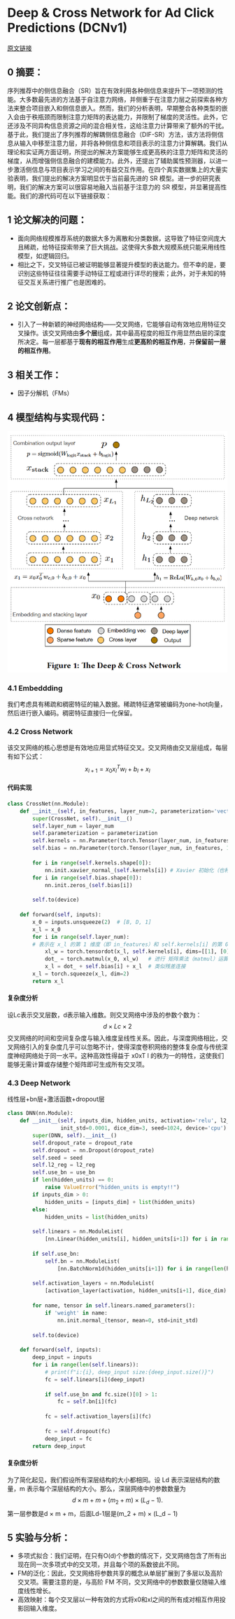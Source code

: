 # Deep & Cross Network for Ad Click Predictions (DCNv1)
[原文链接](https://arxiv.org/abs/1708.05123)
## 0 摘要：
序列推荐中的侧信息融合（SR）旨在有效利用各种侧信息来提升下一项预测的性能。大多数最先进的方法基于自注意力网络，并侧重于在注意力层之前探索各种方法来整合项目嵌入和侧信息嵌入。然而，我们的分析表明，早期整合各种类型的嵌入会由于秩瓶颈而限制注意力矩阵的表达能力，并限制了梯度的灵活性。此外，它还涉及不同异构信息资源之间的混合相关性，这给注意力计算带来了额外的干扰。基于此，我们提出了序列推荐的解耦侧信息融合（DIF-SR）方法，该方法将侧信息从输入中移至注意力层，并将各种侧信息和项目表示的注意力计算解耦。我们从理论和实证两方面证明，所提出的解决方案能够生成更高秩的注意力矩阵和灵活的梯度，从而增强侧信息融合的建模能力。此外，还提出了辅助属性预测器，以进一步激活侧信息与项目表示学习之间的有益交互作用。在四个真实数据集上的大量实验表明，我们提出的解决方案明显优于当前最先进的 SR 模型。进一步的研究表明，我们的解决方案可以很容易地融入当前基于注意力的 SR 模型，并显著提高性能。我们的源代码可在以下链接获取：
## 1 论文解决的问题：
* 面向网络规模推荐系统的数据大多为离散和分类数据，这导致了特征空间庞大且稀疏，给特征探索带来了巨大挑战。这使得大多数大规模系统只能采用线性模型，如逻辑回归。
* 相比之下，交叉特征已被证明能够显著提升模型的表达能力。但不幸的是，要识别这些特征往往需要手动特征工程或进行详尽的搜索；此外，对于未知的特征交互关系进行推广也是困难的。
## 2 论文创新点：
* 引入了一种新颖的神经网络结构——交叉网络，它能够自动有效地应用特征交叉操作。该交叉网络由**多个层**组成，其中最高程度的相互作用显然由层的深度所决定。每一层都基于**现有的相互作用**生成**更高阶的相互作用**，并**保留前一层的相互作用**。
## 3 相关工作：
* 因子分解机（FMs）
## 4 模型结构与实现代码：
![输入图片说明](/imgs/2025-07-06/50vPq9ZicRMCxKcP.png)
### 4.1 Embeddding
我们考虑具有稀疏和稠密特征的输入数据。稀疏特征通常被编码为one-hot向量，然后进行嵌入编码。稠密特征直接归一化保留。
### 4.2 Cross Network
该交叉网络的核心思想是有效地应用显式特征交叉。交叉网络由交叉层组成，每层有如下公式：
$$x_{l+1}=x_{0}x_{l}^Tw_{l}+b_{l}+x_{l}$$
#### 代码实现
```Python
class CrossNet(nn.Module):  
    def __init__(self, in_features, layer_num=2, parameterization='vector', seed=1024, device='cpu'):  
        super(CrossNet, self).__init__()  
        self.layer_num = layer_num  
        self.parameterization = parameterization  
        self.kernels = nn.Parameter(torch.Tensor(layer_num, in_features, 1)) #  创建一个可学习的参数张量，形状为 (layer_num, in_features, 1) 
        self.bias = nn.Parameter(torch.Tensor(layer_num, in_features, 1))  
  
        for i in range(self.kernels.shape[0]):  
            nn.init.xavier_normal_(self.kernels[i]) # Xavier 初始化（也称为 Glorot 初始化）旨在解决深度神经网络中梯度消失和梯度爆炸的问题。  
        for i in range(self.bias.shape[0]):  
            nn.init.zeros_(self.bias[i])  
  
        self.to(device)  
  
    def forward(self, inputs):  
        x_0 = inputs.unsqueeze(2)  # [B, D, 1]  
        x_l = x_0  
        for i in range(self.layer_num):  
        # 表示在 x_l 的第 1 维度（即 in_features）和 self.kernels[i] 的第 0 维度（即 in_features）之间进行求和运算（类似矩阵乘法中的内积操作）。
            xl_w = torch.tensordot(x_l, self.kernels[i], dims=[[1], [0]])  # [B, 1, 1] 
            dot_ = torch.matmul(x_0, xl_w)   # 进行 矩阵乘法（matmul）运算
            x_l = dot_ + self.bias[i] + x_l  # 类似残差连接
        x_l = torch.squeeze(x_l, dim=2)  
        return x_l
```
#### 复杂度分析
设Lc表示交叉层数，d表示输入维数。则交叉网络中涉及的参数个数为：
$$d×Lc×2$$交叉网络的时间和空间复杂度与输入维度呈线性关系。因此，与深度网络相比，交叉网络引入的复杂度几乎可以忽略不计，使得深度卷积网络的整体复杂度与传统深度神经网络处于同一水平。这种高效性得益于 x0xT  l 的秩为一的特性，这使我们能够无需计算或存储整个矩阵即可生成所有交叉项。
### 4.3 Deep Network
线性层+bn层+激活函数+dropout层
```Python
class DNN(nn.Module):  
    def __init__(self, inputs_dim, hidden_units, activation='relu', l2_reg=0, dropout_rate=0, use_bn=False,  
                 init_std=0.0001, dice_dim=3, seed=1024, device='cpu'):  
        super(DNN, self).__init__()  
        self.dropout_rate = dropout_rate  
        self.dropout = nn.Dropout(dropout_rate)  
        self.seed = seed  
        self.l2_reg = l2_reg  
        self.use_bn = use_bn  
        if len(hidden_units) == 0:  
            raise ValueError("hidden_units is empty!!")  
        if inputs_dim > 0:  
            hidden_units = [inputs_dim] + list(hidden_units)  
        else:  
            hidden_units = list(hidden_units)  
  
        self.linears = nn.ModuleList(  
            [nn.Linear(hidden_units[i], hidden_units[i+1]) for i in range(len(hidden_units) - 1)])  
  
        if self.use_bn:  
            self.bn = nn.ModuleList(  
                [nn.BatchNorm1d(hidden_units[i+1]) for i in range(len(hidden_units) - 1)])  
  
        self.activation_layers = nn.ModuleList(  
            [activation_layer(activation, hidden_units[i+1], dice_dim) for i in range(len(hidden_units) - 1)])  
  
        for name, tensor in self.linears.named_parameters():  
            if 'weight' in name:  
                nn.init.normal_(tensor, mean=0, std=init_std)  
  
        self.to(device)  
  
    def forward(self, inputs):  
        deep_input = inputs  
        for i in range(len(self.linears)):  
            # print(f"i:{i}, deep_input size:{deep_input.size()}")  
            fc = self.linears[i](deep_input)  
  
            if self.use_bn and fc.size()[0] > 1:  
                fc = self.bn[i](fc)  
  
            fc = self.activation_layers[i](fc)  
  
            fc = self.dropout(fc)  
            deep_input = fc  
        return deep_input
```
#### 复杂度分析
为了简化起见，我们假设所有深层结构的大小都相同。设 Ld 表示深层结构的数量，m 表示每个深层结构的大小。那么，深层网络中的参数数量为
$$d × m + m + (m_2 + m) × (L_d − 1).$$第一层参数是d × m + m，后面Ld-1层是(m_2 + m) × (L_d − 1)

## 5 实验与分析：
-   多项式拟合：我们证明，在只有O(d)个参数的情况下，交叉网络包含了所有出现在同一次多项式中的交叉项，并且每个项的系数彼此不同。
-   FM的泛化：因此，交叉网络将参数共享的概念从单层扩展到了多层以及高阶交叉项。需要注意的是，与高阶 FM 不同，交叉网络中的参数数量仅随输入维度线性增长。
-   高效映射：每个交叉层以一种有效的方式将x0和xl之间的所有成对相互作用投影回输入维度。
<!--stackedit_data:
eyJoaXN0b3J5IjpbLTEzNzIzNzkyNjhdfQ==
-->